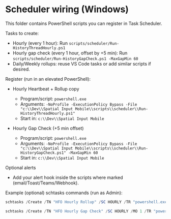 # Scheduler wiring (Windows)

This folder contains PowerShell scripts you can register in Task Scheduler.

Tasks to create:

- Hourly (every 1 hour): Run `scripts/scheduler/Run-HistoryThreadHourly.ps1`
- Hourly gap check (every 1 hour, offset by +5 min): Run `scripts/scheduler/Run-HistoryGapCheck.ps1 -MaxGapMin 60`
- Daily/Weekly rollups: reuse VS Code tasks or add similar scripts if desired.

Register (run in an elevated PowerShell):

- Hourly Heartbeat + Rollup copy
  - Program/script: `powershell.exe`
  - Arguments: `-NoProfile -ExecutionPolicy Bypass -File "c:\\Dev\\Spatial Input Mobile\\scripts\\scheduler\\Run-HistoryThreadHourly.ps1"`
  - Start in: `c:\\Dev\\Spatial Input Mobile`

- Hourly Gap Check (+5 min offset)
  - Program/script: `powershell.exe`
  - Arguments: `-NoProfile -ExecutionPolicy Bypass -File "c:\\Dev\\Spatial Input Mobile\\scripts\\scheduler\\Run-HistoryGapCheck.ps1" -MaxGapMin 60`
  - Start in: `c:\\Dev\\Spatial Input Mobile`

Optional alerts

- Add your alert hook inside the scripts where marked (email/Toast/Teams/Webhook).

Example (optional) schtasks commands (run as Admin):

```powershell
schtasks /Create /TN "HFO Hourly Rollup" /SC HOURLY /TR "powershell.exe -NoProfile -ExecutionPolicy Bypass -File 'c:\Dev\Spatial Input Mobile\scripts\scheduler\Run-HistoryThreadHourly.ps1'" /ST 00:00 /F /RL HIGHEST /WD "c:\Dev\Spatial Input Mobile"

schtasks /Create /TN "HFO Hourly Gap Check" /SC HOURLY /MO 1 /TR "powershell.exe -NoProfile -ExecutionPolicy Bypass -File 'c:\Dev\Spatial Input Mobile\scripts\scheduler\Run-HistoryGapCheck.ps1' -MaxGapMin 60" /ST 00:05 /F /RL HIGHEST /WD "c:\Dev\Spatial Input Mobile"
```
